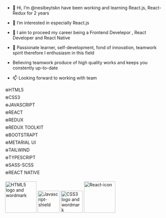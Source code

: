 - 👋 Hi, I’m @nesibeytskn have been working and learning React.js, React-Redux for 2 years 
- 👀 I’m interested in especially React.js
- 🌱 I aim to proceed my career being a Frontend Develepor , React Developer and React Native 
- 💞️ Passionate learner, self-development, fond of innovation, teamwork spirit therefore I enthusiasm in this field
- Believing teamwork produce of high quality works and keeps you constently up-to-date

- 📫 Looking forward to working with team 





❄️HTML5 <br>
❄️CSS3<br>
❄️JAVASCRIPT<br>
❄️REACT<br>
❄️REDUX<br>
❄️REDUX TOOLKIT<br>
❄️BOOTSTRAPT<br>
❄️METARIAL UI<br>
❄️TAILWIND<br>
❄️TYPESCRIPT<br>
❄️SASS-SCSS<br>
❄️REACT NATIVE<br>




<a title="W3C, CC BY 3.0 &lt;https://creativecommons.org/licenses/by/3.0&gt;, via Wikimedia Commons" href="https://commons.wikimedia.org/wiki/File:HTML5_logo_and_wordmark.svg"><img width="100" alt="HTML5 logo and wordmark" src="https://upload.wikimedia.org/wikipedia/commons/thumb/6/61/HTML5_logo_and_wordmark.svg/512px-HTML5_logo_and_wordmark.svg.png"></a>
<a title="Omed Habib, Public domain, via Wikimedia Commons" href="https://commons.wikimedia.org/wiki/File:Javascript-shield.svg"><img width="70" alt="Javascript-shield" src="https://upload.wikimedia.org/wikipedia/commons/thumb/d/d4/Javascript-shield.svg/128px-Javascript-shield.svg.png"></a>
<a title="Rudloff, CC BY 3.0 &lt;https://creativecommons.org/licenses/by/3.0&gt;, via Wikimedia Commons" href="https://commons.wikimedia.org/wiki/File:CSS3_logo_and_wordmark.svg"><img width="70" alt="CSS3 logo and wordmark" src="https://upload.wikimedia.org/wikipedia/commons/thumb/d/d5/CSS3_logo_and_wordmark.svg/128px-CSS3_logo_and_wordmark.svg.png"></a>
<a title="Facebook, Public domain, via Wikimedia Commons" href="https://commons.wikimedia.org/wiki/File:React-icon.svg"><img width="100" alt="React-icon" src="https://upload.wikimedia.org/wikipedia/commons/thumb/a/a7/React-icon.svg/64px-React-icon.svg.png"></a>
